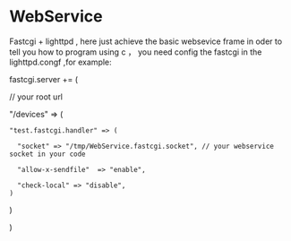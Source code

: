 # WebService

   Fastcgi + lighttpd , here just achieve the basic  websevice frame in oder to tell you
how to program using c ， you need config the fastcgi in the lighttpd.congf ,for example:

fastcgi.server += (

  // your root  url 
  
   "/devices" => (
   
    "test.fastcgi.handler" => (
    
      "socket" => "/tmp/WebService.fastcgi.socket", // your webservice socket in your code
      
      "allow-x-sendfile"  => "enable",
      
      "check-local" => "disable",
    )
    
  )
  
)


